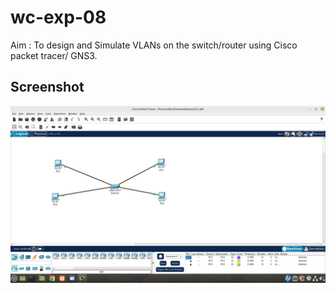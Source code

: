 # wc-exp-08
Aim : To design and Simulate VLANs on the switch/router using Cisco packet tracer/ GNS3.

## Screenshot
![ss](exp08.png)

